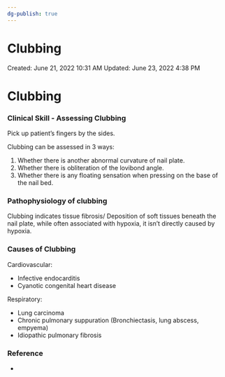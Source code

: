 ```yaml
---
dg-publish: true
---
```


# Clubbing

Created: June 21, 2022 10:31 AM
Updated: June 23, 2022 4:38 PM

# Clubbing

### Clinical Skill - Assessing Clubbing

Pick up patient’s fingers by the sides.

Clubbing can be assessed in 3 ways:

1. Whether there is another abnormal curvature of nail plate.
2. Whether there is obliteration of the lovibond angle.
3. Whether there is any floating sensation when pressing on the base of the nail bed.

### Pathophysiology of clubbing

Clubbing indicates tissue fibrosis/ Deposition of soft tissues beneath the nail plate, while often associated with hypoxia, it isn’t directly caused by hypoxia.

### Causes of Clubbing

Cardiovascular:

- Infective endocarditis
- Cyanotic congenital heart disease

Respiratory:

- Lung carcinoma
- Chronic pulmonary suppuration (Bronchiectasis, lung abscess, empyema)
- Idiopathic pulmonary fibrosis

### Reference

-